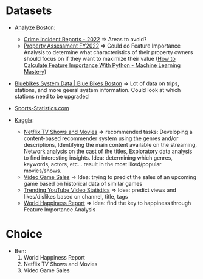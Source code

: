 # Datasets

- [Analyze Boston](https://data.boston.gov/):
  - [Crime Incident Reports - 2022](https://data.boston.gov/dataset/crime-incident-reports-august-2015-to-date-source-new-system/resource/313e56df-6d77-49d2-9c49-ee411f10cf58) => Areas to avoid?
  - [Property Assessment FY2022](https://data.boston.gov/dataset/property-assessment/resource/4b99718b-d064-471b-9b24-517ae5effecc) => Could do Feature Importance Analysis to determine what characteristics of their property owners should focus on if they want to maximize their value ([How to Calculate Feature Importance With Python - Machine Learning Mastery](https://machinelearningmastery.com/calculate-feature-importance-with-python/))

- [Bluebikes System Data | Blue Bikes Boston](https://www.bluebikes.com/system-data) => Lot of data on trips, stations, and more geeral system information. Could look at which stations need to be upgraded

- [Sports-Statistics.com](https://sports-statistics.com/sports-data/sports-data-sets-for-data-modeling-visualization-predictions-machine-learning/)

- [Kaggle](https://www.kaggle.com/datasets?sort=votes):
  - [Netflix TV Shows and Movies](https://www.kaggle.com/datasets/victorsoeiro/netflix-tv-shows-and-movies) => recommended tasks: Developing a content-based recommender system using the genres and/or descriptions, Identifying the main content available on the streaming, Network analysis on the cast of the titles, Exploratory data analysis to find interesting insights. Idea: determining which genres, keywords, actors, etc... result in the most liked/popular movies/shows.
  - [Video Game Sales](https://www.kaggle.com/datasets/gregorut/videogamesales) => Idea: trying to predict the sales of an upcoming game based on historical data of similar games
  - [Trending YouTube Video Statistics](https://www.kaggle.com/datasets/datasnaek/youtube-new?select=USvideos.csv) => Idea: predict views and likes/dislikes based on channel, title, tags
  - [World Happiness Report](https://www.kaggle.com/datasets/unsdsn/world-happiness?select=2019.csv) => Idea: find the key to happiness through Feature Importance Analysis

# Choice

- Ben:
  1. World Happiness Report
  2. Netflix TV Shows and Movies
  3. Video Game Sales
